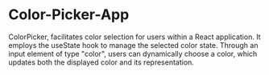 # Color-Picker-App
ColorPicker, facilitates color selection for users within a React application. It employs the useState hook to manage the selected color state. Through an input element of type "color", users can dynamically choose a color, which updates both the displayed color and its representation.
